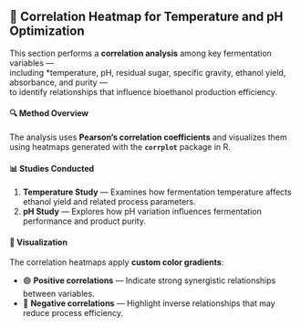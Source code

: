 ## 🧪 Correlation Heatmap for Temperature and pH Optimization

This section performs a **correlation analysis** among key fermentation variables —  
including *temperature, pH, residual sugar, specific gravity, ethanol yield, absorbance, and purity —  
to identify relationships that influence bioethanol production efficiency.

#### 🔍 Method Overview
The analysis uses **Pearson’s correlation coefficients** and visualizes them using heatmaps generated with the **`corrplot`** package in R.

#### 📊 Studies Conducted
1. **Temperature Study** — Examines how fermentation temperature affects ethanol yield and related process parameters.  
2. **pH Study** — Explores how pH variation influences fermentation performance and product purity.

#### 🎨 Visualization
The correlation heatmaps apply **custom color gradients**:
- 🟢 **Positive correlations** — Indicate strong synergistic relationships between variables.  
- 🔴 **Negative correlations** — Highlight inverse relationships that may reduce process efficiency.
